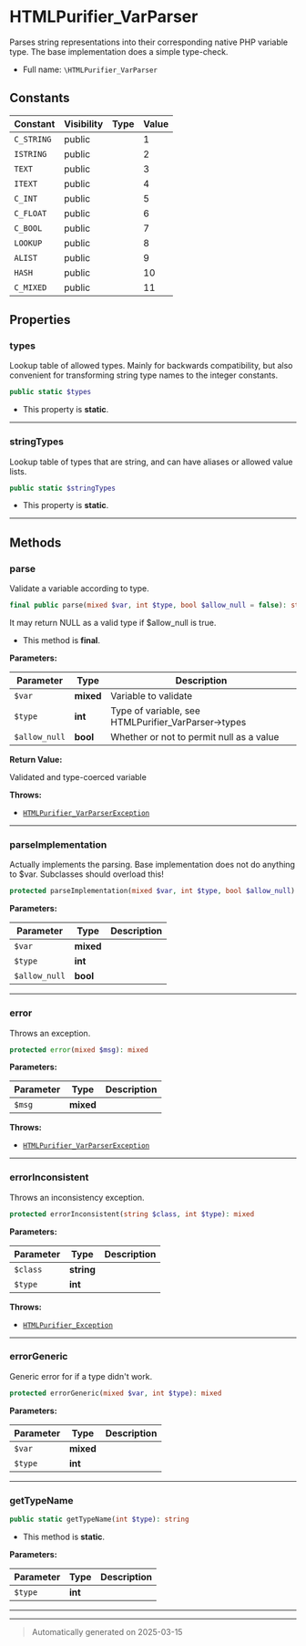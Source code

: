 
# HTMLPurifier_VarParser

Parses string representations into their corresponding native PHP
variable type. The base implementation does a simple type-check.



* Full name: `\HTMLPurifier_VarParser`


## Constants

| Constant | Visibility | Type | Value |
|:---------|:-----------|:-----|:------|
|`C_STRING`|public| |1|
|`ISTRING`|public| |2|
|`TEXT`|public| |3|
|`ITEXT`|public| |4|
|`C_INT`|public| |5|
|`C_FLOAT`|public| |6|
|`C_BOOL`|public| |7|
|`LOOKUP`|public| |8|
|`ALIST`|public| |9|
|`HASH`|public| |10|
|`C_MIXED`|public| |11|

## Properties


### types

Lookup table of allowed types. Mainly for backwards compatibility, but
also convenient for transforming string type names to the integer constants.

```php
public static $types
```



* This property is **static**.


***

### stringTypes

Lookup table of types that are string, and can have aliases or
allowed value lists.

```php
public static $stringTypes
```



* This property is **static**.


***

## Methods


### parse

Validate a variable according to type.

```php
final public parse(mixed $var, int $type, bool $allow_null = false): string
```

It may return NULL as a valid type if $allow_null is true.



* This method is **final**.


**Parameters:**

| Parameter | Type | Description |
|-----------|------|-------------|
| `$var` | **mixed** | Variable to validate |
| `$type` | **int** | Type of variable, see HTMLPurifier_VarParser-&gt;types |
| `$allow_null` | **bool** | Whether or not to permit null as a value |


**Return Value:**

Validated and type-coerced variable



**Throws:**

- [`HTMLPurifier_VarParserException`](./HTMLPurifier_VarParserException.md)



***

### parseImplementation

Actually implements the parsing. Base implementation does not
do anything to $var. Subclasses should overload this!

```php
protected parseImplementation(mixed $var, int $type, bool $allow_null): string
```








**Parameters:**

| Parameter | Type | Description |
|-----------|------|-------------|
| `$var` | **mixed** |  |
| `$type` | **int** |  |
| `$allow_null` | **bool** |  |





***

### error

Throws an exception.

```php
protected error(mixed $msg): mixed
```








**Parameters:**

| Parameter | Type | Description |
|-----------|------|-------------|
| `$msg` | **mixed** |  |




**Throws:**

- [`HTMLPurifier_VarParserException`](./HTMLPurifier_VarParserException.md)



***

### errorInconsistent

Throws an inconsistency exception.

```php
protected errorInconsistent(string $class, int $type): mixed
```








**Parameters:**

| Parameter | Type | Description |
|-----------|------|-------------|
| `$class` | **string** |  |
| `$type` | **int** |  |




**Throws:**

- [`HTMLPurifier_Exception`](./HTMLPurifier_Exception.md)



***

### errorGeneric

Generic error for if a type didn't work.

```php
protected errorGeneric(mixed $var, int $type): mixed
```








**Parameters:**

| Parameter | Type | Description |
|-----------|------|-------------|
| `$var` | **mixed** |  |
| `$type` | **int** |  |





***

### getTypeName



```php
public static getTypeName(int $type): string
```



* This method is **static**.




**Parameters:**

| Parameter | Type | Description |
|-----------|------|-------------|
| `$type` | **int** |  |





***


***
> Automatically generated on 2025-03-15
